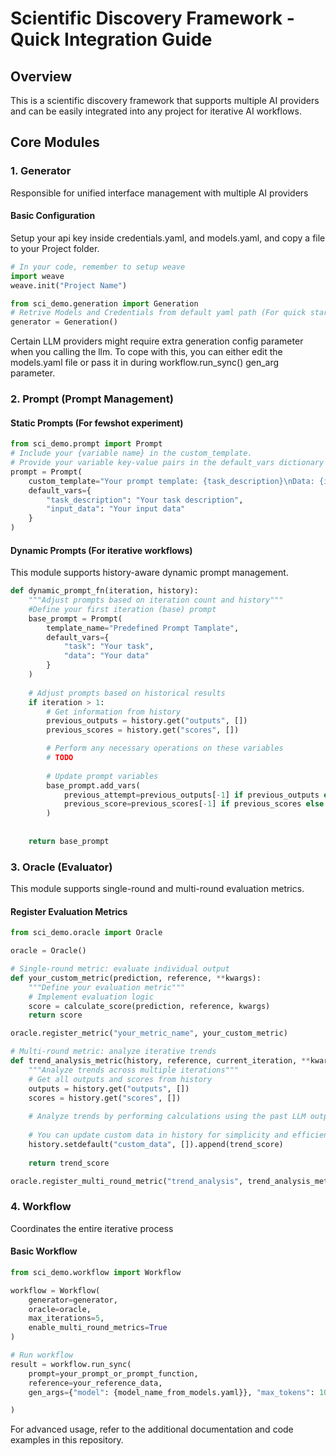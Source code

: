 # Scientific Discovery Framework - Quick Integration Guide

## Overview

This is a scientific discovery framework that supports multiple AI providers and can be easily integrated into any project for iterative AI workflows.

## Core Modules

### 1. Generator
Responsible for unified interface management with multiple AI providers

#### Basic Configuration
Setup your api key inside credentials.yaml, and models.yaml, and copy a file to your Project folder.

```python
# In your code, remember to setup weave
import weave
weave.init("Project Name")
```

```python
from sci_demo.generation import Generation
# Retrive Models and Credentials from default yaml path (For quick start, you don't exactly need to set any parameters.)
generator = Generation()

```
Certain LLM providers might require extra generation config parameter when you calling the llm. To cope with this, you can either edit the models.yaml file or pass it in during workflow.run_sync() gen_arg parameter. 

### 2. Prompt (Prompt Management)


#### Static Prompts (For fewshot experiment)
```python
from sci_demo.prompt import Prompt
# Include your {variable name} in the custom_template.
# Provide your variable key-value pairs in the default_vars dictionary 
prompt = Prompt(
    custom_template="Your prompt template: {task_description}\nData: {input_data}",
    default_vars={
        "task_description": "Your task description",
        "input_data": "Your input data"
    }
)
```



#### Dynamic Prompts (For iterative workflows)
This module supports history-aware dynamic prompt management.
```python
def dynamic_prompt_fn(iteration, history):
    """Adjust prompts based on iteration count and history"""
    #Define your first iteration (base) prompt
    base_prompt = Prompt(
        template_name="Predefined Prompt Tamplate",
        default_vars={
            "task": "Your task",
            "data": "Your data"
        }
    )
    
    # Adjust prompts based on historical results
    if iteration > 1:
        # Get information from history
        previous_outputs = history.get("outputs", [])
        previous_scores = history.get("scores", [])

        # Perform any necessary operations on these variables
        # TODO
        
        # Update prompt variables
        base_prompt.add_vars(
            previous_attempt=previous_outputs[-1] if previous_outputs else "",
            previous_score=previous_scores[-1] if previous_scores else {}
        )
    
    
    return base_prompt
```

### 3. Oracle (Evaluator)
This module supports single-round and multi-round evaluation metrics.

#### Register Evaluation Metrics
```python
from sci_demo.oracle import Oracle

oracle = Oracle()

# Single-round metric: evaluate individual output
def your_custom_metric(prediction, reference, **kwargs):
    """Define your evaluation metric"""
    # Implement evaluation logic
    score = calculate_score(prediction, reference, kwargs)
    return score

oracle.register_metric("your_metric_name", your_custom_metric)

# Multi-round metric: analyze iterative trends
def trend_analysis_metric(history, reference, current_iteration, **kwargs):
    """Analyze trends across multiple iterations"""
    # Get all outputs and scores from history
    outputs = history.get("outputs", [])
    scores = history.get("scores", [])
    
    # Analyze trends by performing calculations using the past LLM outputs available in the 'history' parameter."
    
    # You can update custom data in history for simplicity and efficiency
    history.setdefault("custom_data", []).append(trend_score)
    
    return trend_score

oracle.register_multi_round_metric("trend_analysis", trend_analysis_metric)
```

### 4. Workflow
Coordinates the entire iterative process

#### Basic Workflow
```python
from sci_demo.workflow import Workflow

workflow = Workflow(
    generator=generator,
    oracle=oracle,
    max_iterations=5,
    enable_multi_round_metrics=True
)

# Run workflow
result = workflow.run_sync(
    prompt=your_prompt_or_prompt_function,
    reference=your_reference_data,
    gen_args={"model": {model_name_from_models.yaml}}, "max_tokens": 1000, "temperature": 0.7...}

)
```
For advanced usage, refer to the additional documentation and code examples in this repository.